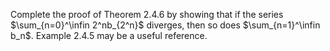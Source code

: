 Complete the proof of Theorem 2.4.6 by showing that if the series $`\sum_{n=0}^\infin 2^nb_{2^n}`$ diverges, then so does $`\sum_{n=1}^\infin b_n`$. Example 2.4.5 may be a useful reference.